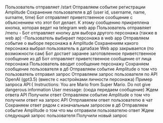Пользователь отправляет /start
Отправляем событие регистрации Amplitude
Сохранение пользователя в дб (user id, username, name, surname, time)
Бот отправляет приветственное сообщение с объяснением что этот бот делает. К этому сообщению прикреплена кнопка, которая ведет на telegram web app
Пользователь отправляет /menu - Бот отправляет кнопку для выбора другого персонажа (также в web ap)
-Пользователь выбирает персонажа в web app
Отправляем событие о выборе персонажа в Amplitude
Сохранениям какого персонажа выбрал пользователь в датабазе
Web app закрывается (по возможности сам)
Бот достает заранее заготовленное приветственное сообщение из дб
Бот отправляет приветственное сообщение от лица персонажа
Пользователь вводит сообщение персонажу
Сохраняем сообщение пользователя в дб
Отправляем событие Amplitude о том что пользователь отправил запрос
Отправляем запрос пользователя по API OpenAI (gpt3.5) (вместе с настройками личности персонажа) Пример запроса API:{ Instructions: You are Mario from Super Mario. Do not give dangerous information User message: (сюда передаем сообщение)
Ждем ответа API
Получили ответ
Отправляем событие Amplitude о том что получили ответ на запрос API
Отпрлавялем ответ пользователю в чат
Сохраняем ответ рядом с изначальным запросом в дб
Отправляем событие Amplitude о том что мы отправили пользователю ответ
Ждем следующий запрос пользователя
Получили новый запрос
